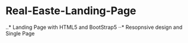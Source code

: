 # Real-Easte-Landing-Page 
..* Landing Page with HTML5 and BootStrap5 
⋅⋅* Resopnsive design and Single Page 
